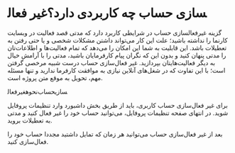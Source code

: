 # غیر فعال‎سازی حساب چه کاربردی دارد؟

گزینه غیرفعالسازی حساب در شرایطی کاربرد دارد که مدتی قصد فعالیت در وبسایت کارنما را نداشته باشید؛ علت این کار می‌تواند داشتن مشکلات شخصی و یا حتی رفتن به تعطیلات باشد. این قابلیت به شما این امکان را می‌دهد که تمام فعالیت‌ها و اطلاعات‌تان را مدتی پنهان کنید و بدون این که نگران پیام کارفرمایان باشید، مدتی را با آرامش خیال به دیگر فعالیت‌هایتان بپردازید. غیر فعال‌سازی حساب درست شبیه مرخصی گرفتن است؛ با این تفاوت که در شغل‌های آنلاین نیازی به موافقت کارفرما ندارید و تنها مسئله مهم، تحویل به موقع متن پروژه است.

نحوهغیرفعال‎سازیحساب

برای غیر فعال‌سازی حساب کاربری، باید از طریق بخش داشبورد وارد تنظیمات پروفایل شوید. در انتهای صفحه تنظیمات پروفایل، می‌توانید حساب خود را غیر فعال کنید و مدتی به تعطیلات بروید.

بعد از غیر فعال‌سازی حساب می‌توانید هر زمان که تمایل داشتید مجددا حساب خود را فعال‌سازی کنید.

